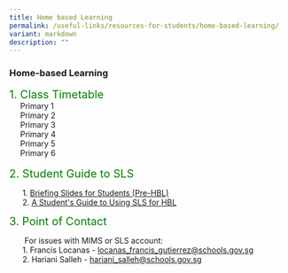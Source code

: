 ```yaml
---
title: Home based Learning
permalink: /useful-links/resources-for-students/home-based-learning/
variant: markdown
description: ""
---
```

<h3>Home-based Learning</h3>
<p style="font-size:20px; color:green; display:inline">1. Class Timetable</p>
<br>
&nbsp;&nbsp;&nbsp;&nbsp;&nbsp;Primary 1<br>
&nbsp;&nbsp;&nbsp;&nbsp;&nbsp;Primary 2<br>
&nbsp;&nbsp;&nbsp;&nbsp;&nbsp;Primary 3<br>
&nbsp;&nbsp;&nbsp;&nbsp;&nbsp;Primary 4<br>
&nbsp;&nbsp;&nbsp;&nbsp;&nbsp;Primary 5<br>
&nbsp;&nbsp;&nbsp;&nbsp;&nbsp;Primary 6<br><br>
	
<p style="font-size:20px; color:green; display:inline">2. Student Guide to SLS</p>

&nbsp;&nbsp;&nbsp;&nbsp;&nbsp;&nbsp;1. <a href="/files/HBL/briefing%20slides%20for%20students%20(pre-hbl).pdf" target="_blank">Briefing Slides for Students (Pre-HBL)</a>
<br>&nbsp;&nbsp;&nbsp;&nbsp;&nbsp;&nbsp;2. <a href="/files/HBL/a%20students'%20guide%20to%20using%20sls%20for    %20hbl.pdf" target="_blank">A Student's Guide to Using SLS for HBL</a>
<br>
<p style="font-size:20px; color:green; display:inline">3. Point of Contact</p>

&nbsp;&nbsp;&nbsp;&nbsp;&nbsp;&nbsp;&nbsp;For issues with MIMS or SLS account:<br>
&nbsp;&nbsp;&nbsp;&nbsp;&nbsp;&nbsp;1. Francis Locanas - <a href="mailto:locanas_francis_gutierrez@schools.gov.sg"><span style="font-weight:500;text-decoration:underline;color:#21088A">locanas_francis_gutierrez@schools.gov.sg
</span></a><br>
&nbsp;&nbsp;&nbsp;&nbsp;&nbsp;&nbsp;2. Hariani Salleh  - <a href="mailto:hariani_salleh@schools.gov.sg"><span style="font-weight:500;text-decoration:underline;color:#21088A">hariani_salleh@schools.gov.sg</span></a>
<br>